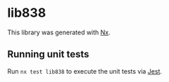 # lib838

This library was generated with [Nx](https://nx.dev).

## Running unit tests

Run `nx test lib838` to execute the unit tests via [Jest](https://jestjs.io).
